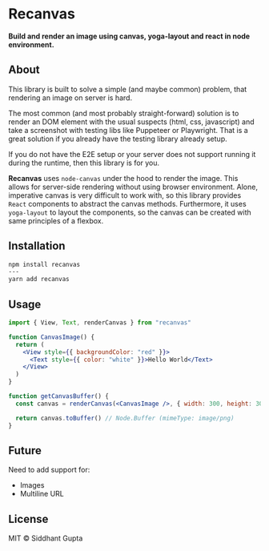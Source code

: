 # Recanvas

**Build and render an image using canvas, yoga-layout and react in node environment.**

## About

This library is built to solve a simple (and maybe common) problem,
that rendering an image on server is hard.

The most common (and most probably straight-forward) solution is to
render an DOM element with the usual suspects (html, css, javascript)
and take a screenshot with testing libs like Puppeteer or Playwright.
That is a great solution if you already have the testing library already setup.

If you do not have the E2E setup or your server does not support running it
during the runtime, then this library is for you.

**Recanvas** uses `node-canvas` under the hood to render the image.
This allows for server-side rendering without using browser environment.
Alone, imperative canvas is very difficult to work with,
so this library provides `React` components to abstract the canvas methods.
Furthermore, it uses `yoga-layout` to layout the components,
so the canvas can be created with same principles of a flexbox.

## Installation

```bash
npm install recanvas
---
yarn add recanvas
```

## Usage

```jsx
import { View, Text, renderCanvas } from "recanvas"

function CanvasImage() {
  return (
    <View style={{ backgroundColor: "red" }}>
      <Text style={{ color: "white" }}>Hello World</Text>
    </View>
  )
}

function getCanvasBuffer() {
  const canvas = renderCanvas(<CanvasImage />, { width: 300, height: 300 })

  return canvas.toBuffer() // Node.Buffer (mimeType: image/png)
}
```

## Future

Need to add support for:

- Images
- Multiline URL

## License

MIT © Siddhant Gupta
